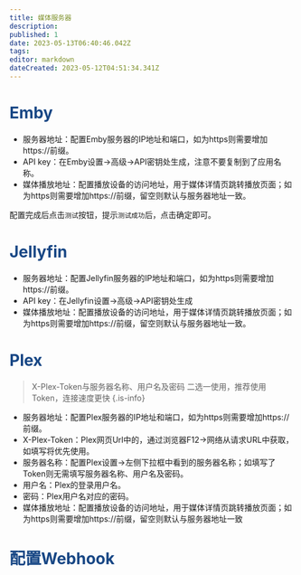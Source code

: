```yaml
---
title: 媒体服务器
description: 
published: 1
date: 2023-05-13T06:40:46.042Z
tags: 
editor: markdown
dateCreated: 2023-05-12T04:51:34.341Z
---
```


# <font color=#184785>Emby</font>
- 服务器地址：配置Emby服务器的IP地址和端口，如为https则需要增加https://前缀。
- API key：在Emby设置->高级->API密钥处生成，注意不要复制到了应用名称。
- 媒体播放地址：配置播放设备的访问地址，用于媒体详情页跳转播放页面；如为https则需要增加https://前缀，留空则默认与服务器地址一致。

配置完成后点击`测试`按钮，提示`测试成功`后，点击确定即可。

# <font color=#184785>Jellyfin</font>
- 服务器地址：配置Jellyfin服务器的IP地址和端口，如为https则需要增加https://前缀。
- API key：在Jellyfin设置->高级->API密钥处生成
- 媒体播放地址：配置播放设备的访问地址，用于媒体详情页跳转播放页面；如为https则需要增加https://前缀，留空则默认与服务器地址一致。

# <font color=#184785>Plex</font>
> X-Plex-Token与服务器名称、用户名及密码 二选一使用，推荐使用Token，连接速度更快
> {.is-info}

- 服务器地址：配置Plex服务器的IP地址和端口，如为https则需要增加https://前缀。
- X-Plex-Token：Plex网页Url中的，通过浏览器F12->网络从请求URL中获取，如填写将优先使用。
- 服务器名称：配置Plex设置->左侧下拉框中看到的服务器名称；如填写了Token则无需填写服务器名称、用户名及密码。
- 用户名：Plex的登录用户名。
- 密码：Plex用户名对应的密码。
- 媒体播放地址：配置播放设备的访问地址，用于媒体详情页跳转播放页面；如为https则需要增加https://前缀，留空则默认与服务器地址一致


# <font color=#184785>配置Webhook</font>
